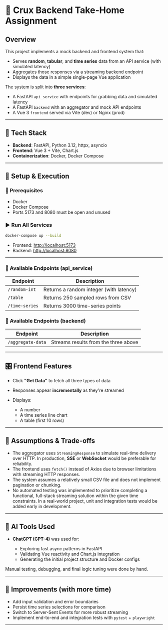 # 🧪 Crux Backend Take-Home Assignment

## Overview

This project implements a mock backend and frontend system that:

- Serves **random**, **tabular**, and **time series** data from an API service (with simulated latency)
- Aggregates those responses via a streaming backend endpoint
- Displays the data in a simple single-page Vue application

The system is split into **three services**:

- A FastAPI `api_service` with endpoints for grabbing data and simulated latency
- A FastAPI `backend` with an aggregator and mock API endpoints
- A Vue 3 `frontend` served via Vite (dev) or Nginx (prod)

---

## 🧰 Tech Stack

- **Backend**: FastAPI, Python 3.12, httpx, asyncio
- **Frontend**: Vue 3 + Vite, Chart.js
- **Containerization**: Docker, Docker Compose

---

## 🚀 Setup & Execution

### 🐳 Prerequisites

- Docker
- Docker Compose
- Ports 5173 and 8080 must be open and unused

### ▶️ Run All Services

```bash
docker-compose up --build
```

- Frontend: [http://localhost:5173](http://localhost:5173)
- Backend: [http://localhost:8080](http://localhost:8080)

---

### 🔌 Available Endpoints (api_service)

| Endpoint       | Description                             |
| -------------- | --------------------------------------- |
| `/random-int`  | Returns a random integer (with latency) |
| `/table`       | Returns 250 sampled rows from CSV       |
| `/time-series` | Returns 3000 time-series points         |

### 🔌 Available Endpoints (backend)

| Endpoint          | Description                          |
| ----------------- | ------------------------------------ |
| `/aggregate-data` | Streams results from the three above |

---

## 🎛️ Frontend Features

- Click **"Get Data"** to fetch all three types of data
- Responses appear **incrementally** as they're streamed
- Displays:

  - A number
  - A time series line chart
  - A table (first 10 rows)

---

## 🧠 Assumptions & Trade-offs

- The aggregator uses `StreamingResponse` to simulate real-time delivery over HTTP.
  In production, **SSE** or **WebSocket** would be preferable for reliability.
- The frontend uses `fetch()` instead of Axios due to browser limitations with streaming HTTP responses.
- The system assumes a relatively small CSV file and does not implement pagination or chunking.
- No automated testing was implemented to prioritize completing a functional, full-stack streaming solution within the given time constraints. In a real-world project, unit and integration tests would be added early in development.

---

## 🤖 AI Tools Used

- **ChatGPT (GPT-4)** was used for:

  - Exploring fast async patterns in FastAPI
  - Validating Vue reactivity and Chart.js integration
  - Generating the initial project structure and Docker configs

Manual testing, debugging, and final logic tuning were done by hand.

---

## 🧪 Improvements (with more time)

- Add input validation and error boundaries
- Persist time series selections for comparison
- Switch to Server-Sent Events for more robust streaming
- Implement end-to-end and integration tests with `pytest` + `playwright`

---
